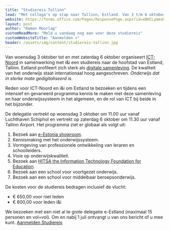 ```yaml
---
title: "Studiereis Tallinn"
lead: "Met collega's op stap naar Tallinn, Estland. Van 3 t/m 6 oktober 2018."
website: https://forms.office.com/Pages/ResponsePage.aspx?id=eBHCLymeaUmPJtdreO9MNNphwHuEv0FDm7u7N1QXjX1UOE1ZVjVOME9WNk1CT1NQN1VWRllRM1ExNC4u
layout: post
author: "Ramon Moorlag"
customReadMore: "Meld u vandaag nog aan voor deze studiereis"
customWebsiteTitle: "Aanmelden »"
header: /assets/img/content/studiereis-tallinn.jpg
---
```


Van woensdag 3 oktober tot en met zaterdag 6 oktober organiseert [ICT-Noord](http://ict-noord.nl) in samenwerking met i&i een studiereis naar de hoofstad van Estland, Tallinn.
Estland profileert zich sterk als [digitale samenleving](https://e-estonia.com). De kwaliteit van het onderwijs staat internationaal hoog aangeschreven. *Onderwijs dat in sterke mate gedigitaliseerd is.*

Reden voor ICT-Noord en i&i om Estland te bezoeken en tijdens een intensief en gevarieerd programma kennis te maken met deze samenleving en haar onderwijssysteem in het algemeen, en de rol van ICT bij beide in het bijzonder.

De delegatie vertrekt op woensdag 3 oktober om 11.00 uur vanaf Luchthaven Schiphol en vertrekt op zaterdag 6 oktober om 11.30 uur vanaf Tallinn Airport.
Het programma ziet er globaal als volgt uit:

1. Bezoek aan [e-Estonia showroom](https://e-estonia.com/showroom).
2. Kennismaking met het onderwijssysteem.
3. Vormgeving van professionele ontwikkeling van leraren en schoolleiders.
4. Visie op onderwijskwaliteit.
5. Bezoek aan [HITSA the Information Technology Foundation for Education](https://www.hitsa.ee).
6. Bezoek aan een school voor voortgezet onderwijs.
7. Bezoek aan een school voor middelbaar beroepsonderwijs.

De kosten voor de studiereis bedragen inclusief de vlucht:

- € 650,00 voor niet leden
- € 600,00 voor leden i&i

We bezoeken met een niet al te grote delegatie e-Estland (maximaal 15 personen en vol=vol).
Om en nabij 1 juli ontvangt u van ons bericht of u mee kunt. [Aanmelden Studiereis](https://ieni.us6.list-manage.com/track/click?u=6e90e656d80766b29da172e5b&id=30ea329819&e=56b206655d)
